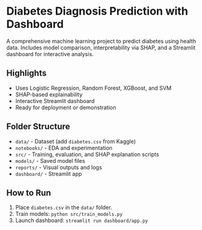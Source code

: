 # Diabetes Diagnosis Prediction with Dashboard

A comprehensive machine learning project to predict diabetes using health data. Includes model comparison, interpretability via SHAP, and a Streamlit dashboard for interactive analysis.

## Highlights

- Uses Logistic Regression, Random Forest, XGBoost, and SVM
- SHAP-based explainability
- Interactive Streamlit dashboard
- Ready for deployment or demonstration

## Folder Structure

- `data/` - Dataset (add `diabetes.csv` from Kaggle)
- `notebooks/` - EDA and experimentation
- `src/` - Training, evaluation, and SHAP explanation scripts
- `models/` - Saved model files
- `reports/` - Visual outputs and logs
- `dashboard/` - Streamlit app

## How to Run

1. Place `diabetes.csv` in the `data/` folder.
2. Train models: `python src/train_models.py`
3. Launch dashboard: `streamlit run dashboard/app.py`

